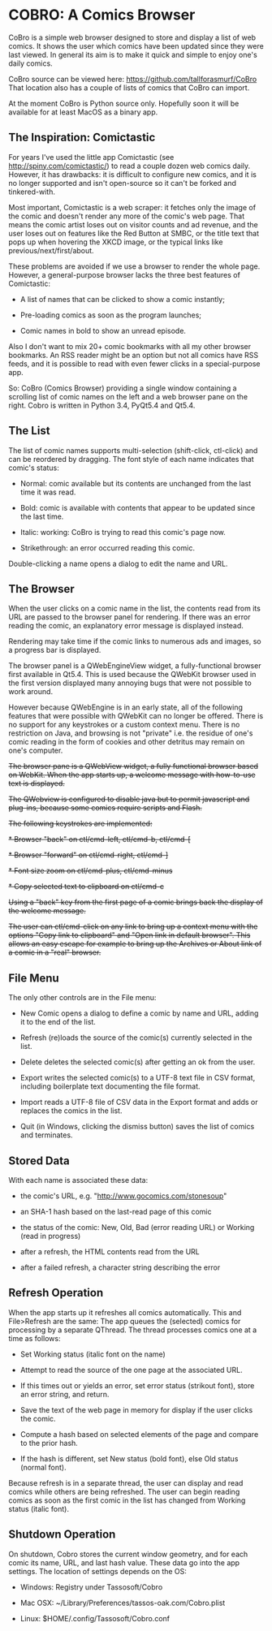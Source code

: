 COBRO: A Comics Browser
=======================

CoBro is a simple web browser designed to store and display
a list of web comics. It shows the user which comics have been
updated since they were last viewed. In general its aim is to make
it quick and simple to enjoy one's daily comics.

CoBro source can be viewed here: https://github.com/tallforasmurf/CoBro
That location also has a couple of lists of comics that CoBro can import.

At the moment CoBro is Python source only. Hopefully soon
it will be available for at least MacOS as a binary app.

The Inspiration: Comictastic
----------------------------

For years I've used the little app Comictastic 
(see http://spiny.com/comictastic/) to read
a couple dozen web comics daily. However, it has
drawbacks: it is difficult to configure new comics, and
it is no longer supported and isn't open-source
so it can't be forked and tinkered-with.

Most important, Comictastic is a web scraper:
it fetches only the image of the comic and doesn't render
any more of the comic's web page.
That means
the comic artist loses out on visitor counts and ad revenue,
and the user loses out on features
like the Red Button at SMBC,
or the title text that pops up when hovering the XKCD image,
or the typical links like previous/next/first/about.

These problems are avoided if we use a browser
to render the whole page.
However, a general-purpose browser lacks the three
best features of Comictastic:

* A list of names that can be clicked to show a comic instantly;

* Pre-loading comics as soon as the program launches;

* Comic names in bold to show an unread episode.

Also I don't want to mix 20+ comic bookmarks with all my
other browser bookmarks. An RSS reader might be an option
but not all comics have RSS feeds,
and it is possible to read with even fewer
clicks in a special-purpose app.

So: CoBro (Comics Browser)
providing a single window containing
a scrolling list of comic names on the left
and a web browser pane on the right.
Cobro is written in Python 3.4, PyQt5.4 and Qt5.4.

The List
--------

The list of comic names supports multi-selection
(shift-click, ctl-click)
and can be reordered by dragging.
The font style of each name indicates that comic's status:

* Normal: comic available but its contents are unchanged from
the last time it was read.

* Bold: comic is available with contents that appear to be updated
since the last time.

* Italic: working: CoBro is trying to read this comic's page now.

* Strikethrough: an error occurred reading this comic.

Double-clicking a name opens a dialog to edit the name and URL.

The Browser
-----------

When the user clicks on a comic name in the list,
the contents read from its URL are passed
to the browser panel for rendering.
If there was an error reading the comic, an
explanatory error message is displayed instead.

Rendering may take time if the comic links to numerous ads and images,
so a progress bar is displayed.

The browser panel is a QWebEngineView widget, a fully-functional
browser first available in Qt5.4. This is used because the QWebKit
browser used in the first version displayed many annoying bugs that
were not possible to work around.

However because QWebEngine is in an early state, all of the following
features that were possible with QWebKit can no longer be offered.
There is no support for any keystrokes or a custom context menu.
There is no restriction on Java, and browsing
is not "private" i.e. the residue of one's comic reading in the form
of cookies and other detritus may remain on one's computer.

<del>The browser pane is a QWebView widget, a fully functional
browser based on WebKit. When the app starts up, a welcome
message with how-to-use text is displayed.</del>

<del>The QWebview is configured to disable java
but to permit javascript and plug-ins, because
some comics require scripts and Flash.</del>

<del>The following keystrokes are implemented:</del>

<del>* Browser "back" on ctl/cmd-left, ctl/cmd-b, ctl/cmd-[</del>

<del>* Browser "forward" on ctl/cmd-right, ctl/cmd-]</del>

<del>* Font size zoom on ctl/cmd-plus, ctl/cmd-minus</del>

<del>* Copy selected text to clipboard on ctl/cmd-c</del>

<del>Using a "back" key from the first page of a comic brings back
the display of the welcome message.</del>

<del>The user can ctl/cmd-click on any link to bring up a context menu
with the options "Copy link to clipboard" and "Open link in
default browser". This allows an easy escape for
example to bring up the Archives or About link of a comic
in a "real" browser.</del>

File Menu
---------

The only other controls are in the File menu:

* New Comic opens a dialog to define a comic by name and URL,
adding it to the end of the list.

* Refresh (re)loads the source of the comic(s) currently
selected in the list.

* Delete deletes the selected comic(s)
after getting an ok from the user.

* Export writes the selected comic(s) to a UTF-8 text file in CSV format,
including boilerplate text documenting the file format.

* Import reads a UTF-8 file of CSV data in the Export format and adds or
replaces the comics in the list.

* Quit (in Windows, clicking the dismiss button)
saves the list of comics and terminates.

Stored Data
-----------

With each name is associated these data:

* the comic's URL, e.g. "http://www.gocomics.com/stonesoup"

* an SHA-1 hash based on the last-read page of this comic

* the status of the comic: New, Old,
Bad (error reading URL) or Working (read in progress)

* after a refresh, the HTML contents read from the URL

* after a failed refresh, a character string describing the error


Refresh Operation
-----------------

When the app starts up it refreshes all comics automatically.
This and File>Refresh are the same:
The app queues the (selected) comics for processing by
a separate QThread.
The thread processes comics one at a time as follows:

* Set Working status (italic font on the name)

* Attempt to read the
source of the one page at the associated URL.

* If this times out or yields an error,
set error status (strikout font), store an error string,
and return.

* Save the text of the web page in memory for display
if the user clicks the comic.

* Compute a hash based on selected elements of 
the page and compare to the prior hash.

* If the hash is different, set New status (bold font),
else Old status (normal font).

Because refresh is in a separate thread, the user
can display and read comics while others are being refreshed.
The user can begin reading comics as soon as the first comic 
in the list has changed from Working status (italic font).

Shutdown Operation
------------------

On shutdown, Cobro stores the current window geometry, and
for each comic its name, URL, and last hash value.
These data go into the app settings.
The location of settings depends on the OS:

* Windows: Registry under Tassosoft/Cobro

* Mac OSX: ~/Library/Preferences/tassos-oak.com/Cobro.plist

* Linux: $HOME/.config/Tassosoft/Cobro.conf

